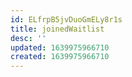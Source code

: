```yaml
---
id: ELfrpB5jvDuoGmELy8r1s
title: joinedWaitlist
desc: ''
updated: 1639975966710
created: 1639975966710
---
```


